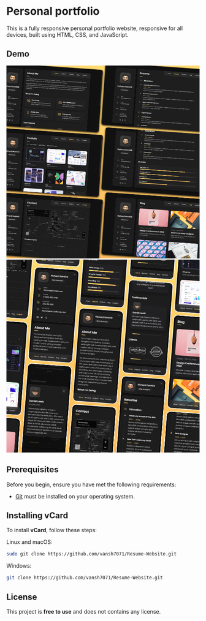 # Personal portfolio
This is a fully responsive personal portfolio website, responsive for all devices, built using HTML, CSS, and JavaScript.

## Demo

![vCard Desktop Demo](./website-demo-image/desktop.png "Desktop Demo")
![vCard Mobile Demo](./website-demo-image/mobile.png "Mobile Demo")

## Prerequisites

Before you begin, ensure you have met the following requirements:

* [Git](https://git-scm.com/downloads "Download Git") must be installed on your operating system.

## Installing vCard

To install **vCard**, follow these steps:

Linux and macOS:

```bash
sudo git clone https://github.com/vansh7071/Resume-Website.git
```

Windows:

```bash
git clone https://github.com/vansh7071/Resume-Website.git
```

## License

This project is **free to use** and does not contains any license.
